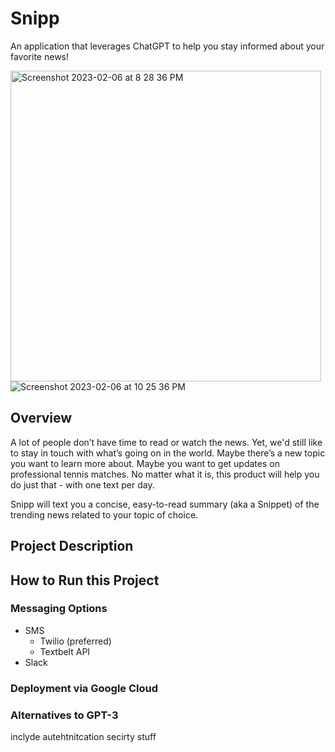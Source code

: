 # Snipp
An application that leverages ChatGPT to help you stay informed about your favorite news!

<img width="497" alt="Screenshot 2023-02-06 at 8 28 36 PM" src="https://user-images.githubusercontent.com/110851085/217148742-2ec7ff89-5bdd-4c79-a155-22bb048fa2e6.png">![Screenshot 2023-02-06 at 10 25 36 PM](https://user-images.githubusercontent.com/110851085/217165306-56e5aef8-f166-4cc3-98f9-3dd38e27afff.jpeg)


## Overview

A lot of people don’t have time to read or watch the news. Yet, we'd still like to stay in touch with what’s going on in the world. Maybe there’s a new topic you want to learn more about. Maybe you want to get updates on professional tennis matches. No matter what it is, this product will help you do just that - with one text per day.

Snipp will text you a concise, easy-to-read summary (aka a Snippet) of the trending news related to your topic of choice. 

## Project Description

## How to Run this Project


### Messaging Options

- SMS
  - Twilio (preferred)
  - Textbelt API
- Slack

### Deployment via Google Cloud

### Alternatives to GPT-3

inclyde autehtnitcation secirty stuff
